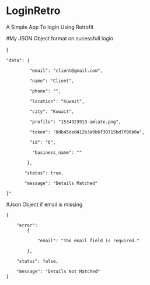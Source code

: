 # LoginRetro
A Simple App To login Using Retrofit




#My JSON Object format on sucessfull login

{

    "data": {
    
             "email": "client@gmail.com",
    
             "name": "Client",
    
             "phone": "",
    
             "location": "Kuwait",
    
             "city": "Kuwait",
    
             "profile": "1534923913-amlate.png",
   
             "token": "8db45ded412b3a9b6f30715bd7f96b0a",
   
             "id": "6",
   
              "business_name": ""
   
            },

           "status": true,

           "message": "Details Matched"
   
    }"
#Json Object if email is missing

    {

        "error": 
            {
                
                "email": "The email field is required."
            
            },
        
        "status": false,

        "message": "Details Not Matched"
    }
